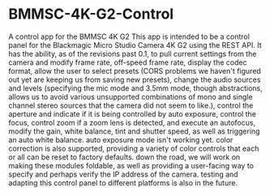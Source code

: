 # BMMSC-4K-G2-Control
A control app for the BMMSC 4K G2
This app is intended to be a control panel for the Blackmagic Micro Studio Camera 4K G2 using the REST API. It has the ability, as of the revisions past 0.1, to pull current settings from the camera and modify frame rate, off-speed frame rate, display the codec format, allow the user to select presets (CORS problems we haven't figured out yet are keeping us from saving new presets), change the audio sources and levels (specifying the mic mode and 3.5mm mode, though abstractions, allows us to avoid various unsupported combinations of mono and single channel stereo sources that the camera did not seem to like.), control the aperture and indicate if it is being controlled by auto exposure, control the focus, control zoom if a zoom lens is detected, and execute an autofocus, modify the gain, white balance, tint and shutter speed, as well as triggering an auto white balance. auto exposure mode isn't working yet. color correction is also supported, providing a variety of color controls that each or all can be reset to factory defaults. down the road, we will work on making these modules foldable, as well as providing a user-facing way to specify and perhaps verify the IP address of the camera. testing and adapting this control panel to different platforms is also in the future.